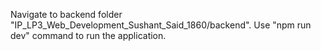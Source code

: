Navigate to backend folder "IP_LP3_Web_Development_Sushant_Said_1860/backend".
Use "npm run dev" command to run the application.
